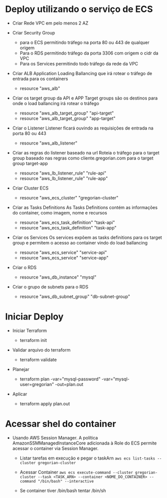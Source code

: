 # Deploy utilizando o serviço de ECS

- Criar Rede VPC em pelo menos 2 AZ

- Criar Security Group
  * para o ECS permitindo tráfego na porta 80 ou 443 de qualquer origem
  * Para o RDS permitindo tráfego da porta 3306 com origem o cidr da VPC
  * Para os Services permitindo todo tráfego da rede da VPC

- Criar ALB
Application Loading Ballancing que irá rotear o tráfego de entrada para os containers
  * resource "aws_alb"

- Criar os target group da API e APP
Target groups são os destinos para onde o load ballancing irá rotear o tráfego
  * resource "aws_alb_target_group" "api-target"
  * resource "aws_alb_target_group" "app-target"

- Criar o Listener
Listener ficará ouvindo as requisições de entrada na porta 80 ou 443
  * resource "aws_alb_listener"

- Criar as regras do listener baseado na url
Roteia o tráfego para o target group baseado nas regras como cliente.gregorian.com para o target group target-app
  * resource "aws_lb_listener_rule" "rule-api" 
  * resource "aws_lb_listener_rule" "rule-app"

- Criar Cluster ECS
  * resource "aws_ecs_cluster" "gregorian-cluster"

- Criar as Tasks Definitions
As Tasks Definitions contém as informações do container, como imagem, nome e recursos
  * resource "aws_ecs_task_definition" "task-api"
  * resource "aws_ecs_task_definition" "task-app"

- Criar os Services
Os services expõem as tasks definitions para os target group e permitem o acesso ao container vindo do load ballancing
  * resource "aws_ecs_service" "service-api"
  * resource "aws_ecs_service" "service-app"

- Criar o RDS
  * resource "aws_db_instance" "mysql"

- Criar o grupo de subnets para o RDS
  * resource "aws_db_subnet_group" "db-subnet-group"


# Iniciar Deploy

- Iniciar Terraform
  * terraform init

- Validar arquivo do terraform
  * terraform validate

- Planejar
  * terraform plan -var="mysql-password" -var="mysql-user=gregorian" -out=plan.out

- Aplicar
  * terraform apply plan.out

# Acessar shel do container
- Usando AWS Session Manager. A política AmazonSSMManagedInstanceCore adicionada à Role do ECS permite acessar o container via Session Manager. 
  * Listar tarefas em execução e pegar o taskArn
    `aws ecs list-tasks --cluster gregorian-cluster`
  * Acessar Container
    `aws ecs execute-command --cluster gregorian-cluster --task <TASK_ARN> --container <NOME_DO_CONTAINER> --command "/bin/bash" --interactive`

  * Se container tiver /bin/bash tentar /bin/sh
